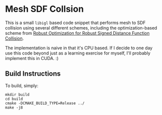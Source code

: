 # Mesh SDF Collsion

This is a small `libigl` based code snippet that performs mesh to SDF collision
using several different schemes, including the optimization-based scheme from
[Robust Optimization for Robust Signed Distance Function Collision](https://mmacklin.com/sdfcontact.pdf).

The implementation is naive in that it's CPU based. If I decide to one day use this code
beyond just as a learning exercise for myself, I'll probably implement this in CUDA. :)

## Build Instructions

To build, simply:

```
mkdir build
cd build
cmake -DCMAKE_BUILD_TYPE=Release ../
make -j8
```


